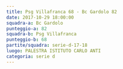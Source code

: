 ```yaml
---
title: Psg Villafranca 68 - Bc Gardolo 82
date: 2017-10-29 18:00:00
squadra-a: Bc Gardolo
punteggio-a: 82
squadra-b: Psg Villafranca
punteggio-b: 68
partite/squadra: serie-d-17-18
luogo: PALESTRA ISTITUTO CARLO ANTI
categoria: serie d
---
```

